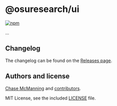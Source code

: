 # @osuresearch/ui

[![npm](https://img.shields.io/npm/v/@osuresearch/ui.svg)](https://www.npmjs.com/package/@osuresearch/ui)

...

## Changelog

The changelog can be found on the [Releases page](https://github.com/osuresearch/ui/releases).

## Authors and license

[Chase McManning](https://github.com/McManning) and [contributors](https://github.com/osuresearch/ui/graphs/contributors).

MIT License, see the included [LICENSE](LICENSE.md) file.
